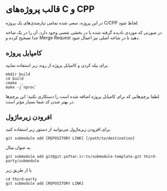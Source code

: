 # قالب پروژه‌های C و ‌CPP

در این پروژه، سعی شده تمامی نیازمندی‌های یک پروژه C/CPP لحاظ شود.

در صورتی که موردی نادیده گرفته شده یا در بخشی نقصی وجود دارد، آن را در یک شاخه جدا تصحیح کرده و Merge Request دهید تا در شاخه اصلی نیز اعمال شود.

## کامپایل پروژه

برای بیلد کردن و کامپایل پروژه از روند زیر استفاده نمایید.

```
mkdir build
cd build
cmake ..
make -j`nproc`
```

لطفا پرچم‌هایی که برای کامپایل پروژه اضافه شده است را دستکاری نکنید؛ این پرچم‌ها در بهتر شدن کد شما بسیار مؤثر است.

## افرودن زیرماژول

برای افزودن زیرماژول می‌توانید از دستور زیر استفاده کنید.

```
git submodule add [REPOSITORY LINK] [/path/to/destination]
```
به عنوان مثال
```
git submodule add git@git.yaftar.ir:ts/submodule-template.git third-party/submodule
```

یا از طریق زیر 
```
cd third-party
git submodule add [REPOSITORY LINK]
```